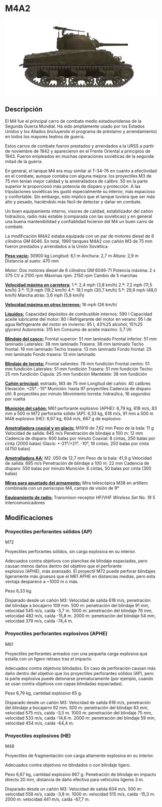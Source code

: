 # M4A2

![_m4a2](../images/_m4a2.png)

## Descripción

El M4 fue el principal carro de combate medio estadounidense de la Segunda Guerra Mundial. Ha sido ampliamente usado por los Estados Unidos y los Aliados (incluyendo el programa de préstamo y arrendamiento) en todos los mayores teatros de guerra.

Estos carros de combate fueron prestados y arrendados a la URSS a partir de noviembre de 1942 y aparecieron en el Frente Oriental a principios de 1943. Fueron empleados en muchas operaciones soviéticas de la segunda mitad de la guerra.

En general, el tanque M4 era muy similar al T-34-76 en cuanto a efectividad en el combate, aunque contaba con alguna mejora: los proyectiles M3 de 75 mm tenían mejor calidad y la ametralladora de calibre .50 en la parte superior le proporcionó más potencia de disparo y protección. A las tripulaciones soviéticas les gustó especialmente su interior, más espacioso y confortable. Sin embargo, esto implicó que el tanque tuviera que ser más alto y pesado, haciéndolo más fácil de detectar y dañar en combate.

Un buen equipamiento interno, visores de calidad, estabilizador del cañón hidraúlico, radio más estable (comparada con las soviéticas) y en general una buena mantenibilidad y confiablidad hicieron del M4 un buen carro de combate.

La modificación M4A2 estaba equipada con un par de motores diesel de 6 cilindros GM 6046. En total, 1990 tanques M4A2 con cañón M3 de 75 mm fueron prestados y arrendados a la Unión Soviética.

<b><u>Peso vacío:</u></b> 30900 kg
Longitud: 6,1 m
Anchura: 2,7 m
Altura: 2,9 m
Distancia al suelo: 470 mm

Motor: Dos motores diesel de 6 cilindros GM 6046-71
Potencia máxima: 2 x 375 CV a 2100 rpm
Máximas rpm: 2150 rpm
Cambio de 5 marchas

<b><u>Velocidad máxima en carretera:</u></b>
1.ª: 2,4 mph (3,8 km/h)
2.ª: 7,2 mph (11,5 km/h)
3.ª: 11,9 mph (19,2 km/h)
4.ª: 19,1 mph (30,7 km/h)
5.ª: 29,9 mph (48,0 km/h)
Marcha atrás: 3,6 mph (5,8 km/h)

<b><u>Velocidad máxima en otros terrenos:</u></b> 16 mph (26 km/h)

<b><u>Líquidos:</u></b>
Capacidad depósitos de combustible internos: 590 l
Capacidad aceite lubricante del motor: 80 l
Refrigerante del motor en verano: 95 l de agua
Refrigerante del motor en invierno: 95 l, 43%25 alcohol, 15%25 glycerol
Autonomía: 315 km
Consumo de aceite máximo: 3,7 l/h

<b><u>Blindaje del casco:</u></b>
Frontal superior: 51 mm laminado
Frontal inferior: 51 mm laminado
Laterales: 38 mm laminado
Trasera: 38 mm laminado
Techo frontal: 19 mm laminado
Techo trasera: 13 mm laminado
Fondo frontal: 25 mm laminado
Fondo trasera: 13 mm laminado

<b><u>Blindaje de torreta:</u></b>
Frontal salientes: 76 mm fundición
Frontal centro: 51 mm fundición
Laterales: 51 mm fundición
Trasera: 51 mm fundición
Techo: 25 mm fundición
Cúpula: 25 mm fundición
Mantelete: 38 mm fundición

<b><u>Cañón principal:</u></b> estriado, M3 de 75 mm
Longitud del cañón: 40 calibres
Elevación: +25°..-10°
Munición: hasta 97 proyectiles
Cadencia de disparo útil: 8 proyectiles por minuto
Movimiento torreta: hidraúlica, 16 segundos por vuelta

<b><u>Munición del cañón:</u></b>
M61 perforante explosivo (APHE): 6,79 kg, 618 m/s, 83 mm a 500 m
M72 perforante sólido (AP): 6,33 kg, 618 m/s, 91 mm a 500 m
M48 explosivo (HE): 6,67 kg, 604 m/s, 667 g de explosivo

<b><u>Ametralladora coaxial y en glacis:</u></b> M1919 de 7,62 mm
Peso de la bala: 11 g
Velocidad de salida: 845 m/s
Penetración de blindaje a 100 m: 12 mm
Cadencia de disparo: 600 balas por minuto
Coaxial: 8 cintas, 250 balas por cinta (2000 balas)
Glacis: +-21°/+21°..-10°, 19 cintas, 250 balas por cinta (4750 balas)

<b><u>Ametralladora AA:</u></b> M2 .050 de 12,7 mm
Peso de la bala: 41,9 g
Velocidad de salida: 895 m/s
Penetración de blindaje a 100 m: 22 mm
Cadencia de disparo: 550 balas por minuto
Munición: 6 cintas, 50 balas por cinta (300 balas)

<b><u>Miras para apuntado del armamento:</u></b>
Mira telescópica M38 en artillero combinada con un periscopio M4, campo de visión de 9°

<b><u>Equipamiento de radio:</u></b>
Transmisor-receptor HF/VHF <i>Wireless Set No. 19</i>
5 intercomunicadores


## Modificaciones


### Proyectiles perforantes sólidos (AP)

M72

Proyectiles perforantes sólidos, sin carga explosiva en su interior. 

Adecuados contra objetivos con planchas de blindaje espaciadas, pero causan menos daños dentro del objetivo que el perforante explosivo (APHE), más avanzado.
El proyectil M72 puede perforar blindajes ligeramente más gruesos que el M61 APHE en distancias medias, pero esta ventaja desparece a ~1000 m o más.

Peso 6,33 kg.

Disparado desde un cañón M3:
Velocidad de salida 618 m/s, penetración del blindaje a bocajarro 109 mm.
500 m: penetración del blindaje 91 mm, velocidad 545 m/s, caída -3,7 m.
1000 m: penetración del blindaje 76 mm, velocidad 482 m/s, caída -15,8 m.
2000 m: penetración del blindaje 54 mm, velocidad 379 m/s, caída -74,4 m.


### Proyectiles perforantes explosivos (APHE)

M61

Proyectiles perforantes armados con una pequeña carga explosiva que estalla con un ligero retraso tras el impacto.

Adecuados contra objetivos blindados. En caso de perforación causan más daño dentro del objetivo que los proyectiles perforantes sólidos (AP), pero la parte explosiva puede detonarse prematuramente (por ejemplo, cuando se usan contra objetivos con capas blindadas espaciadas).

Peso 6,79 kg, cantidad explosivo 65 g.

Disparado desde un cañón M3:
Velocidad de salida 618 m/s, penetración del blindaje a bocajarro 92 mm.
500 m: penetración del blindaje 83 mm, velocidad 575 m/s, caída -3,5 m.
1000 m: penetración del blindaje 75 mm, velocidad 533 m/s, caída -14,6 m.
2000 m: penetración del blindaje 59 mm, velocidad 454 m/s, caída -64,4 m.


### Proyectiles explosivos (HE)

M48

Proyectiles de fragmentación con carga altamente explosiva en su interior.

Adecuados contra objetivos no blindados o con blindaje ligero.

Peso 6,67 kg, cantidad explosivo 667 g.
Penetración de blindaje en impacto directo 20 mm, distancia de daño efectiva para vehículos ligeros 3 m.

Disparado desde un cañón M3:
Velocidad de salida 604 m/s.
500 m: velocidad 558 m/s, caída -3,8 m.
1000 m: velocidad 515 m/s, caída -15,3 m.
2000 m: velocidad 441 m/s, caída -67,7 m.